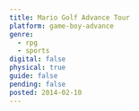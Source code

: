 ```yaml
---
title: Mario Golf Advance Tour
platform: game-boy-advance
genre:
  - rpg
  - sports
digital: false
physical: true
guide: false
pending: false
posted: 2014-02-10
---
```

